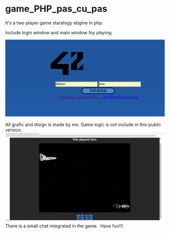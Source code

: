 # game_PHP_pas_cu_pas

It's a two player game starategy ebgine in php. 


Include login window and main window foy playing. <br>

<img src="Screenshot from 2018-09-11 18-09-42.png">	
<br>

All grafic and disign is made by me. Game logic is not include in this public version. 
<br>
<img src="screen from game.png">
<br>
There is a small chat integrated in the game.
<img src="">
Have fun!!!.
